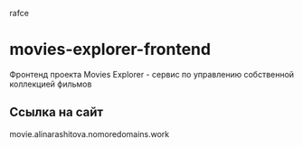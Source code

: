 rafce

# movies-explorer-frontend
Фронтенд проекта Movies Explorer - сервис по управлению собственной коллекцией фильмов

## Ссылка на сайт
movie.alinarashitova.nomoredomains.work

